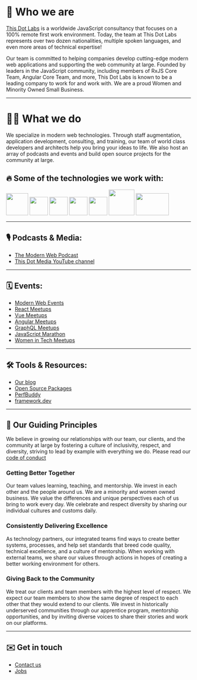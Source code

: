 # 👋 Who we are

[This Dot Labs](https://www.thisdot.co/) is a worldwide JavaScript consultancy that focuses on a 100% remote first work environment. Today, the team at This Dot Labs represents over two dozen nationalities, multiple spoken languages, and even more areas of technical expertise!

Our team is committed to helping companies develop cutting-edge modern web applications and supporting the web community at large. Founded by leaders in the JavaScript community, including members of RxJS Core Team, Angular Core Team, and more, This Dot Labs is known to be a leading company to work for and work with. We are a proud Women and Minority Owned Small Business.

---

# 👩‍💻 What we do

We specialize in modern web technologies. Through staff augmentation, application development, consulting, and training, our team of world class developers and architects help you bring your ideas to life. We also host an array of podcasts and events and build open source projects for the community at large.

## 🔥 Some of the technologies we work with:


<a href="https://angular.io/">
<img width="60" src="https://upload.wikimedia.org/wikipedia/commons/c/cf/Angular_full_color_logo.svg" /></a>
<a href="https://vuejs.org/">
<img width="50" src="https://upload.wikimedia.org/wikipedia/commons/f/f1/Vue.png" /></a>
<a href="https://reactjs.org/">
<img width="50" src="https://upload.wikimedia.org/wikipedia/commons/4/47/React.svg" /></a>
<a href="https://rxjs.dev/">
<img width="50" src="https://rxjs.dev/generated/images/marketing/home/Rx_Logo-512-512.png" /></a>
<a href="https://graphql.org/">
<img width="50" src="https://upload.wikimedia.org/wikipedia/commons/1/17/GraphQL_Logo.svg" /></a>
<a href="https://nodejs.org/en/">
<img width="70" src="https://upload.wikimedia.org/wikipedia/commons/d/d9/Node.js_logo.svg" /></a>
<a href="http://lit.dev/">
<img width="90" height="60" src="https://lit.dev/images/logo.svg" /></a>

<!-- Mobile
Testing
Blockchain
API’s
DevOps Philosophy -->

<!-- > **NOTE** Can we look at making this a tiled list with logos? -->

---

## 🎙 Podcasts & Media:

- [The Modern Web Podcast](https://www.thisdotmedia.com/modern-web)
- [This Dot Media YouTube channel](https://www.youtube.com/c/ThisDotMedia)

---

## 🗓 Events:

- [Modern Web Events](https://www.thisdotmedia.com/state-of-the-web/#/)
- [React Meetups](https://www.reactjsmeetup.com/)
- [Vue Meetups](https://www.vuemeetup.com/)
- [Angular Meetups](https://www.angularmeetup.com/)
- [GraphQL Meetups](https://www.graphql-meetup.com/)
- [JavaScript Marathon](https://www.thisdot.co/javascript-marathon/)
- [Women in Tech Meetups](https://women-in-tech.thisdotmedia.com/)

---

## 🛠 Tools & Resources:

- [Our blog](https://www.thisdot.co/blog)
- [Open Source Packages](https://github.com/thisdot/open-source)
- [PerfBuddy](https://perfbuddy.com/)
- [framework.dev](https://framework.dev/)

---

## 🤗 Our Guiding Principles

We believe in growing our relationships with our team, our clients, and the community at large by fostering a culture of inclusivity, respect, and diversity, striving to lead by example with everything we do. Please read our [code of conduct](https://www.contributor-covenant.org/version/2/1/code_of_conduct/)

### Getting Better Together

Our team values learning, teaching, and mentorship. We invest in each other and the people around us. We are a minority and women owned business. We value the differences and unique perspectives each of us bring to work every day. We celebrate and respect diversity by sharing our individual cultures and customs daily.

### Consistently Delivering Excellence

As technology partners, our integrated teams find ways to create better systems, processes, and help set standards that breed code quality, technical excellence, and a culture of mentorship. When working with external teams, we share our values through actions in hopes of creating a better working environment for others.

### Giving Back to the Community

We treat our clients and team members with the highest level of respect. We expect our team members to show the same degree of respect to each other that they would extend to our clients. We invest in historically underserved communities through our apprentice program, mentorship opportunities, and by inviting diverse voices to share their stories and work on our platforms.

---

## ✉️ Get in touch

- [Contact us](https://www.thisdot.co/contact)
- [Jobs](https://www.thisdot.co/jobs)
